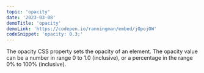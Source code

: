 ```yaml
---
topic: 'opacity'
date: '2023-03-08'
demoTitle: 'opacity'
demoLink: 'https://codepen.io/ranningman/embed/jOpojOW'
codeSnippet: 'opacity: 0.3;'
---
```

The opacity CSS property sets the opacity of an element. The opacity value can be a number in range 0 to 1.0 (inclusive), or a percentage in the range 0% to 100% (inclusive).
